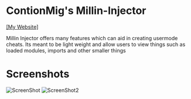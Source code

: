 # ContionMig's Millin-Injector

[[My Website]](https://theherobrine9.wixsite.com/website/)

Millin Injector offers many features which can aid in creating usermode cheats. Its meant to be light weight and allow users to view things  such as loaded modules, imports and other smaller things

# Screenshots
![ScreenShot](https://github.com/ContionMig/Millin-Injector/blob/master/Millin%20Injector/ScreenShots/Screenshot_1.png)
![ScreenShot2](https://github.com/ContionMig/Millin-Injector/blob/master/Millin%20Injector/ScreenShots/Screenshot_2.png)
